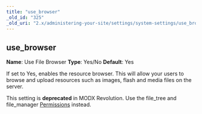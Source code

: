 ```yaml
---
title: "use_browser"
_old_id: "325"
_old_uri: "2.x/administering-your-site/settings/system-settings/use_browser"
---
```


## use\_browser

**Name**: Use File Browser
**Type**: Yes/No
**Default**: Yes

If set to Yes, enables the resource browser. This will allow your users to browse and upload resources such as images, flash and media files on the server.

This setting is **deprecated** in MODX Revolution. Use the file\_tree and file\_manager [Permissions](building-sites/client-proofing/security/policies/permissions "Permissions") instead.
